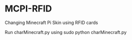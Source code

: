 # MCPI-RFID
Changing Minecraft Pi Skin using RFID cards

Run charMinecraft.py using sudo python charMinecraft.py
